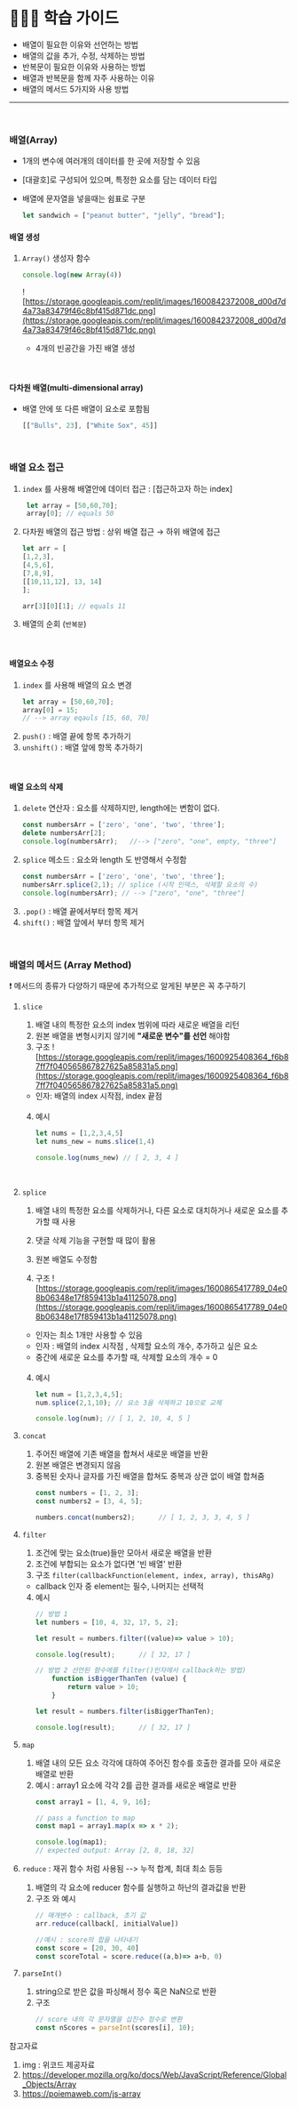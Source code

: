 # 💁🏻‍♂️ 학습 가이드

- 배열이 필요한 이유와 선언하는 방법
- 배열의 값을 추가, 수정, 삭제하는 방법
- 반복문이 필요한 이유와 사용하는 방법
- 배열과 반복문을 함께 자주 사용하는 이유
- 배열의 메서드 5가지와 사용 방법

---
<br>

### 배열(Array)
- 1개의 변수에 여러개의 데이터를 한 곳에 저장할 수 있음 
- [대괄호]로 구성되어 있으며, 특정한 요소를 담는 데이터 타입 
- 배열에 문자열을 넣을때는 쉼표로 구분 

    ```js
    let sandwich = ["peanut butter", "jelly", "bread"];
    ```

#### 배열 생성 
1. `Array()` 생성자 함수 
    ```js
    console.log(new Array(4))
    ```
    ![https://storage.googleapis.com/replit/images/1600842372008_d00d7d4a73a83479f46c8bf415d871dc.png](https://storage.googleapis.com/replit/images/1600842372008_d00d7d4a73a83479f46c8bf415d871dc.png)

    - 4개의 빈공간을 가진 배열 생성 
  
<br>

#### 다차원 배열(multi-dimensional array)
- 배열 안에 또 다른 배열이 요소로 포함됨
    ```js
    [["Bulls", 23], ["White Sox", 45]]
    ```
<br>

### 배열 요소 접근
1. `index` 를 사용해 배열안에 데이터 접근 : [접근하고자 하는 index]
   ```js
    let array = [50,60,70];
    array[0]; // equals 50
    ```
2. 다차원 배열의 접근 방법 : 상위 배열 접근 → 하위 배열에 접근 
    ```js
    let arr = [
    [1,2,3],
    [4,5,6],
    [7,8,9],
    [[10,11,12], 13, 14]
    ];

    arr[3][0][1]; // equals 11
    ```
3. 배열의 순회 (`반복문`)

<br>

#### 배열요소 수정 
1. `index` 를 사용해 배열의 요소 변경 
    ```js
    let array = [50,60,70];
    array[0] = 15;
    // --> array eqauls [15, 60, 70]
    ```
2. `push()` :  배열 끝에 항목 추가하기
3. `unshift()` : 배열 앞에 항목 추가하기 

<br>

#### 배열 요소의 삭제 
1. `delete` 연산자 : 요소를 삭제하지만, length에는 변함이 없다. 
    ```js
    const numbersArr = ['zero', 'one', 'two', 'three'];
    delete numbersArr[2];
    console.log(numbersArr);   //--> ["zero", "one", empty, "three"]
    ```
2. `splice` 메소드 : 요소와 length 도 반영해서 수정함 
    ```js
    const numbersArr = ['zero', 'one', 'two', 'three'];
    numbersArr.splice(2,1); // splice (시작 인덱스, 삭제할 요소의 수)
    console.log(numbersArr); // --> ["zero", "one", "three"]
    ```
3. `.pop()` : 배열 끝에서부터 항목 제거
4. `shift()` : 배열 앞에서 부터 항목 제거

<br>

### 배열의 메서드 (Array Method)
❗️ 메서드의 종류가 다양하기 때문에 추가적으로 알게된 부분은 꼭 추구하기 

1. `slice` 
    1. 배열 내의 특정한 요소의 index 범위에 따라 새로운 배열을 리턴 
    2. 원본 배열을 변형시키지 않기에 **"새로운 변수"를 선언** 해야함 
    3. 구조
    ![https://storage.googleapis.com/replit/images/1600925408364_f6b87ff7f040565867827625a85831a5.png](https://storage.googleapis.com/replit/images/1600925408364_f6b87ff7f040565867827625a85831a5.png)
    - 인자: 배열의 index 시작점, index 끝점

    <br>

    4. 예시 
        ```js
        let nums = [1,2,3,4,5]
        let nums_new = nums.slice(1,4)

        console.log(nums_new) // [ 2, 3, 4 ]
        ```
<br>

2. `splice` 

    1. 배열 내의 특정한 요소를 삭제하거나, 다른 요소로 대치하거나 새로운 요소를 추가할 때 사용 

    2. 댓글 삭제 기능을 구현할 때 많이 활용
    3. 원본 배열도 수정함 

    3. 구조
    ![https://storage.googleapis.com/replit/images/1600865417789_04e08b06348e17f859413b1a41125078.png](https://storage.googleapis.com/replit/images/1600865417789_04e08b06348e17f859413b1a41125078.png)
    
    - 인자는 최소 1개만 사용할 수 있음 
    - 인자 : 배열의 index 시작점 , 삭제할 요소의 개수, 추가하고 싶은 요소
    - 중간에 새로운 요소를 추가할 때, 삭제할 요소의 개수 = 0

    <br>

    4. 예시
        ```js 
        let num = [1,2,3,4,5];
        num.splice(2,1,10); // 요소 3을 삭제하고 10으로 교체

        console.log(num); // [ 1, 2, 10, 4, 5 ]
        ```


3. `concat` 
    1. 주어진 배열에 기존 배열을 합쳐서 새로운 배열을 반환 
    2. 원본 배열은 변경되지 않음 
    3. 중복된 숫자나 글자를 가진 배열을 합쳐도 중복과 상관 없이 배열 합쳐줌 
        ```js
        const numbers = [1, 2, 3];
        const numbers2 = [3, 4, 5];

        numbers.concat(numbers2);      // [ 1, 2, 3, 3, 4, 5 ]

        ```

4. `filter`
    1. 조건에 맞는 요소(true)들만 모아서 새로운 배열을 반환
    2. 조건에 부합되는 요소가 없다면 '빈 배열' 반환 
    3. 구조
    `filter(callbackFunction(element, index, array), thisARg)`
    - callback 인자 중 element는 필수, 나머지는 선택적 

    4. 예시
        ```js
        // 방법 1 
        let numbers = [10, 4, 32, 17, 5, 2];

        let result = numbers.filter((value)=> value > 10);

        console.log(result);      // [ 32, 17 ]

        // 방법 2 선언된 함수에를 filter()인자에서 callback하는 방법) 
            function isBiggerThanTen (value) {
                return value > 10;
            }

        let result = numbers.filter(isBiggerThanTen);

        console.log(result);      // [ 32, 17 ]
        ```


5. `map` 
    1. 배열 내의 모든 요소 각각에 대하여 주어진 함수를 호출한 결과를 모아 새로운 배열로 반환
    2. 예시 : array1 요소에 각각 2를 곱한 결과를 새로운 배열로 반환 
        ```js
        const array1 = [1, 4, 9, 16];

        // pass a function to map
        const map1 = array1.map(x => x * 2);

        console.log(map1);
        // expected output: Array [2, 8, 18, 32]
        ```

6. `reduce` : 재귀 함수 처럼 사용됨 -->  누적 합계, 최대 최소 등등 
    1. 배열의 각 요소에 reducer 함수를 실행하고 하난의 결과값을 반환 
    2. 구조 와 예시
        ```js
        // 매개변수 : callback, 초기 값 
        arr.reduce(callback[, initialValue])

        //예시 : score의 합을 나타내기 
        const score = [20, 30, 40]
        const scoreTotal = score.reduce((a,b)=> a+b, 0)

7. `parseInt()` 
    1. string으로 받은 값을 파싱해서 정수 혹은 NaN으로 반환 
    2. 구조
        ```js
        // score 내의 각 문자열을 십진수 정수로 변환 
        const nScores = parseInt(scores[i], 10); 
        ```


참고자료
1. img : 위코드 제공자료
2.  https://developer.mozilla.org/ko/docs/Web/JavaScript/Reference/Global_Objects/Array
3. https://poiemaweb.com/js-array